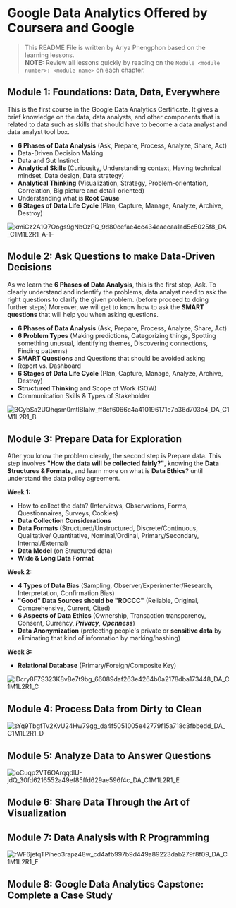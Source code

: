 # Google Data Analytics Offered by Coursera and Google
> This README File is written by Ariya Phengphon based on the learning lessons.  
> **NOTE:** Review all lessons quickly by reading on the ```Module <module number>: <module name>``` on each chapter.

## Module 1: Foundations: Data, Data, Everywhere
This is the first course in the Google Data Analytics Certificate. It gives a brief knowledge on the data, data analysts, and other components that is related to data such as skills that should have to become a data analyst and data analyst tool box.

- **6 Phases of Data Analysis** (Ask, Prepare, Process, Analyze, Share, Act)
- Data-Driven Decision Making
- Data and Gut Instinct
- **Analytical Skills** (Curiousity, Understanding context, Having technical mindset, Data design, Data strategy)
- **Analytical Thinking** (Visualization, Strategy, Problem-orientation, Correlation, Big picture and detail-oriented)
- Understanding what is **Root Cause**
- **6 Stages of Data Life Cycle** (Plan, Capture, Manage, Analyze, Archive, Destroy)

![kmiCz2A1Q7Oogs9gNbOzPQ_9d80cefae4cc434eaecaa1ad5c5025f8_DA_C1M1L2R1_A-1-](https://user-images.githubusercontent.com/81862069/200183011-bda5f839-bea4-4d58-8418-1c5e58029881.png)
## Module 2: Ask Questions to make Data-Driven Decisions
As we learn the **6 Phases of Data Analysis**, this is the first step, Ask. To clearly understand and indentify the problems, data analyst need to ask the right questions to clarify the given problem. (before proceed to doing further steps) Moreover, we will get to know how to ask the **SMART questions** that will help you when asking questions.

- **6 Phases of Data Analysis** (Ask, Prepare, Process, Analyze, Share, Act)
- **6 Problem Types** (Making predictions, Categorizing things, Spotting something unusual, Identifying themes, Discovering connections, Finding patterns)
- **SMART Questions** and Questions that should be avoided asking
- Report vs. Dashboard
- **6 Stages of Data Life Cycle** (Plan, Capture, Manage, Analyze, Archive, Destroy)
- **Structured Thinking** and Scope of Work (SOW)
- Communication Skills & Types of Stakeholder

![3CybSa2UQhqsm0mtlBIaIw_ff8cf6066c4a410196171e7b36d703c4_DA_C1M1L2R1_B](https://user-images.githubusercontent.com/81862069/200183195-6c15a90a-0d29-470d-8817-7a6cfd21a145.png)
## Module 3: Prepare Data for Exploration
After you know the problem clearly, the second step is Prepare data. This step involves **"How the data will be collected fairly?"**, knowing the **Data Structures & Formats**, and learn more on what is **Data Ethics**? until understand the data policy agreement.

**Week 1:**
- How to collect the data? (Interviews, Observations, Forms, Questionnaires, Surveys, Cookies)
- **Data Collection Considerations**
- **Data Formats** (Structured/Unstructured, Discrete/Continuous, Qualitative/ Quantitative, Nominal/Ordinal, Primary/Secondary, Internal/External)
- **Data Model** (on Structured data)
- **Wide & Long Data Format**

**Week 2:**
- **4 Types of Data Bias** (Sampling, Observer/Experimenter/Research, Interpretation, Confirmation Bias)
- **"Good" Data Sources should be "ROCCC"** (Reliable, Original, Comprehensive, Current, Cited)
- **6 Aspects of Data Ethics** (Ownership, Transaction transparency, Consent, Currency, ***Privacy***, ***Openness***)
- **Data Anonymization** (protecting people's private or **sensitive data** by eliminating that kind of information by marking/hashing)

**Week 3:**
- **Relational Database** (Primary/Foreign/Composite Key)


![lDcry8F7S323K8vBe7t9bg_66089daf263e4264b0a2178dba173448_DA_C1M1L2R1_C](https://user-images.githubusercontent.com/81862069/200183333-5c9abf21-219b-49b1-8f98-9c833776a503.png)
## Module 4: Process Data from Dirty to Clean

![sYq9TbgfTv2KvU24Hw79gg_da4f5051005e42779f15a718c3fbbedd_DA_C1M1L2R1_D](https://user-images.githubusercontent.com/81862069/200183464-71763311-5c7a-4f5c-9901-b37da55cb7b0.png)
## Module 5: Analyze Data to Answer Questions

![ioCuqp2VT6OArqqdlU-jdQ_30fd6216552a49ef85ffd629ae596f4c_DA_C1M1L2R1_E](https://user-images.githubusercontent.com/81862069/200183574-3dc9a0cc-9a49-40a7-a118-19efef330520.png)
## Module 6: Share Data Through the Art of Visualization


## Module 7: Data Analysis with R Programming


![rWF6jetqTPiheo3rapz48w_cd4afb997b9d449a89223dab279f8f09_DA_C1M1L2R1_F](https://user-images.githubusercontent.com/81862069/200183644-91bfc433-505b-455c-bd06-46b0d159c54a.png)
## Module 8: Google Data Analytics Capstone: Complete a Case Study
